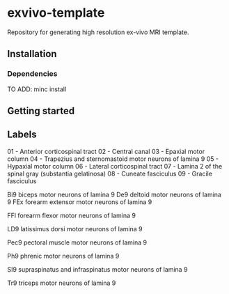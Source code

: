 # exvivo-template
Repository for generating high resolution ex-vivo MRI template.

## Installation

### Dependencies

TO ADD: minc install

## Getting started

## Labels
01 - Anterior corticospinal tract
02 - Central canal
03 - Epaxial motor column
04 - Trapezius and sternomastoid motor neurons of lamina 9
05 - Hypaxial motor column
06 - Lateral corticospinal tract
07 - Lamina 2 of the spinal gray (substantia gelatinosa)
08 - Cuneate fasciculus
09 - Gracile fasciculus

Bi9          biceps motor neurons of lamina 9
De9        deltoid motor neurons of lamina 9
FEx         forearm extensor motor neurons of lamina 9

FFl          forearm flexor motor neurons of lamina 9




LD9        latissimus dorsi motor neurons of lamina 9

Pec9      pectoral muscle motor neurons of lamina 9

Ph9        phrenic motor neurons of lamina 9

SI9          supraspinatus and infraspinatus motor neurons of lamina 9


Tr9         triceps motor neurons of lamina 9
